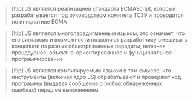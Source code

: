 >[!tip] JS является реализацией стандарта ECMAScript, который разрабатывается под руководством комитета TC39 и проводится по инициативе ECMA

>[!tip] JS является многопарадигменным языком; это означает, что его синтаксис и возможности позволяют разработчику смешивать концепции из разных общепризнанных парадигм, включая процедурное, объектно-ориентированное и функциональное программирование

>[!tip] JS является компилируемым языком в том смысле, что инструменты (включая ядро JS) обрабатывают и проверяют код программы (выдавая сообщения о любых обнаруженных ошибках) перед ее выполнением

